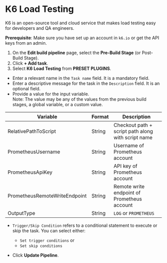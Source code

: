 # K6 Load Testing

K6 is an open-source tool and cloud service that makes load testing easy for developers and QA engineers.

**Prerequisite**: Make sure you have set up an account in `k6.io` or get the API keys from an admin.

1. On the **Edit build pipeline** page, select the **Pre-Build Stage** (or Post-Build Stage).
2. Click **+ Add task**.
3. Select **K6 Load Testing** from **PRESET PLUGINS**.


* Enter a relevant name in the `Task name` field. It is a mandatory field.
* Enter a descriptive message for the task in the `Description` field. It is an optional field.
* Provide a value for the input variable.<br/> Note: The value may be any of the values from the previous build stages, a global variable, or a custom value.

 | Variable | Format | Description |
| ---- | ---- | ---- |
| RelativePathToScript | String | Checkout path + script path along with script name |
| PrometheusUsername | String | Username of Prometheus account |
| PrometheusApiKey | String | API key of Prometheus account |
| PrometheusRemoteWriteEndpoint | String | Remote write endpoint of Prometheus account |
| OutputType | String | `LOG` or `PROMETHEUS` |

* `Trigger/Skip Condition` refers to a conditional statement to execute or skip the task. You can select either:<ul><li>`Set trigger conditions` or</li><li>`Set skip conditions`</li></ul> 

* Click **Update Pipeline**.
